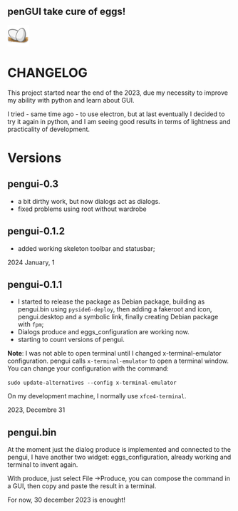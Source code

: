 ## **penGUI take cure of eggs!**
![icon](https://github.com/pieroproietti/pengui/blob/main/assets/pengui.png?raw=true)

# CHANGELOG
This project started near the end of the 2023, due my necessity to improve my ability with python and learn about GUI.

I tried - same time ago - to use electron, but at last eventually I decided to try it again in python, and I am seeing good results in terms of lightness and practicality of development.

# Versions

## pengui-0.3
* a bit dirthy work, but now dialogs act as dialogs.
* fixed problems using root without wardrobe

## pengui-0.1.2
* added working skeleton toolbar and statusbar;

2024 January, 1

## pengui-0.1.1
* I started to release the package as Debian package, building as pengui.bin using `pyside6-deploy`, then adding a fakeroot and icon, pengui.desktop and a symbolic link, finally creating Debian package with `fpm`;
* Dialogs produce and eggs_configuration are working now.
* starting to count versions of pengui.

**Note**: I was not able to open terminal until I changed  x-terminal-emulator configuration. pengui calls `x-terminal-emulator` to open a terminal window. You can change your configuration with the command:

`sudo update-alternatives --config x-terminal-emulator`

On my development machine, I normally use `xfce4-terminal`.


2023, Decembre 31

## pengui.bin
At the moment just the dialog produce is implemented and connected to the pengui, I have another two widget: eggs_configuration, already working and terminal to invent again.

With produce, just select File ->Produce, you can compose the command in a GUI, then copy and paste the result in a terminal.

For now, 30 december 2023 is enought!
